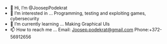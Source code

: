- 👋 Hi, I’m @JoosepPodekrat
- 👀 I’m interested in ... Programming, testing and exploiting games, cybersecurity
- 🌱 I’m currently learning ... Making Graphical UIs
- 📫 How to reach me ... Email: Joosep.podekrat@gmail.com   Phone:+372-56912656

<!---
JoosepPodekrat/JoosepPodekrat is a ✨ special ✨ repository because its `README.md` (this file) appears on your GitHub profile.
You can click the Preview link to take a look at your changes.
--->
